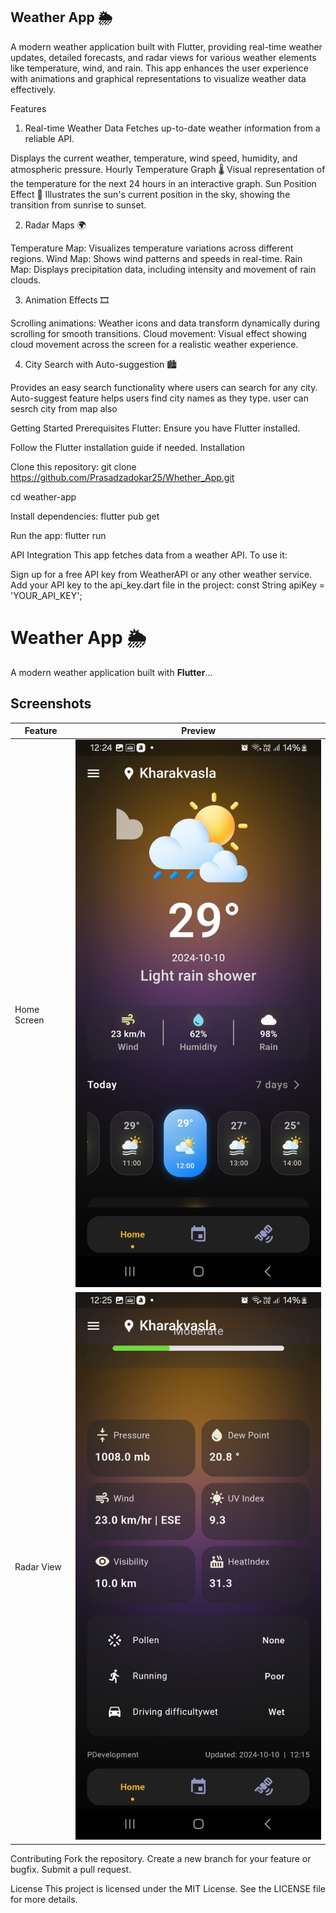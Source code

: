 ## Weather App 🌦️

A modern weather application built with Flutter, providing real-time weather updates, detailed forecasts, and radar views for various weather elements like temperature, wind, and rain. This app enhances the user experience with animations and graphical representations to visualize weather data effectively.

Features

1. Real-time Weather Data
Fetches up-to-date weather information from a reliable API.

Displays the current weather, temperature, wind speed, humidity, and atmospheric pressure.
Hourly Temperature Graph 🌡️
Visual representation of the temperature for the next 24 hours in an interactive graph.
Sun Position Effect 🌅
Illustrates the sun's current position in the sky, showing the transition from sunrise to sunset.

2. Radar Maps 🌍

Temperature Map: Visualizes temperature variations across different regions.
Wind Map: Shows wind patterns and speeds in real-time.
Rain Map: Displays precipitation data, including intensity and movement of rain clouds.

3. Animation Effects 🎞️

Scrolling animations: Weather icons and data transform dynamically during scrolling for smooth transitions.
Cloud movement: Visual effect showing cloud movement across the screen for a realistic weather experience.

4. City Search with Auto-suggestion 🏙️

Provides an easy search functionality where users can search for any city.
Auto-suggest feature helps users find city names as they type.
user can sesrch city from map also

Getting Started
Prerequisites
Flutter: Ensure you have Flutter installed.

Follow the Flutter installation guide if needed.
Installation

Clone this repository:
git clone https://github.com/Prasadzadokar25/Whether_App.git

cd weather-app

Install dependencies:
flutter pub get

Run the app:
flutter run

API Integration
This app fetches data from a weather API. To use it:

Sign up for a free API key from WeatherAPI or any other weather service.
Add your API key to the api_key.dart file in the project:
const String apiKey = 'YOUR_API_KEY';

# Weather App 🌦️

A modern weather application built with **Flutter**...

## Screenshots

| Feature       | Preview                    |
|---------------|----------------------------|
| Home Screen   | ![Home](screenshots/page04.jpg) |
| Radar View    | ![Radar](screenshots/page06.jpg) |


Contributing
Fork the repository.
Create a new branch for your feature or bugfix.
Submit a pull request.

License
This project is licensed under the MIT License. See the LICENSE file for more details.